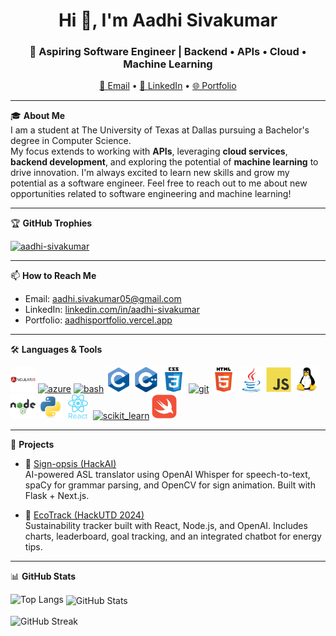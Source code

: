 <h1 align="center">Hi 👋, I'm Aadhi Sivakumar</h1>

<h3 align="center">🚀 Aspiring Software Engineer | Backend • APIs • Cloud • Machine Learning</h3>

<p align="center">
  <a href="mailto:aadhi.sivakumar05@gmail.com">📧 Email</a> •
  <a href="https://linkedin.com/in/aadhi-sivakumar" target="_blank">🔗 LinkedIn</a> •
  <a href="https://aadhisportfolio.vercel.app" target="_blank">🌐 Portfolio</a>
</p>

---

🎓 **About Me**  
I am a student at The University of Texas at Dallas pursuing a Bachelor's degree in Computer Science.  
My focus extends to working with **APIs**, leveraging **cloud services**, **backend development**, and exploring the potential of **machine learning** to drive innovation. I'm always excited to learn new skills and grow my potential as a software engineer. Feel free to reach out to me about new opportunities related to software engineering and machine learning!

---

🏆 **GitHub Trophies**

<p align="left">
  <a href="https://github.com/ryo-ma/github-profile-trophy">
    <img src="https://github-profile-trophy.vercel.app/?username=aadhi-sivakumar" alt="aadhi-sivakumar" />
  </a>
</p>

---

📫 **How to Reach Me**

- Email: [aadhi.sivakumar05@gmail.com](mailto:aadhi.sivakumar05@gmail.com)
- LinkedIn: [linkedin.com/in/aadhi-sivakumar](https://linkedin.com/in/aadhi-sivakumar)
- Portfolio: [aadhisportfolio.vercel.app](https://aadhisportfolio.vercel.app)

---

🛠️ **Languages & Tools**

<p align="left">
  <a href="https://angular.io" target="_blank"><img src="https://raw.githubusercontent.com/devicons/devicon/master/icons/angularjs/angularjs-original-wordmark.svg" alt="angularjs" width="40" height="40"/></a>
  <a href="https://azure.microsoft.com/en-in/" target="_blank"><img src="https://www.vectorlogo.zone/logos/microsoft_azure/microsoft_azure-icon.svg" alt="azure" width="40" height="40"/></a>
  <a href="https://www.gnu.org/software/bash/" target="_blank"><img src="https://www.vectorlogo.zone/logos/gnu_bash/gnu_bash-icon.svg" alt="bash" width="40" height="40"/></a>
  <a href="https://www.cprogramming.com/" target="_blank"><img src="https://raw.githubusercontent.com/devicons/devicon/master/icons/c/c-original.svg" alt="c" width="40" height="40"/></a>
  <a href="https://www.w3schools.com/cpp/" target="_blank"><img src="https://raw.githubusercontent.com/devicons/devicon/master/icons/cplusplus/cplusplus-original.svg" alt="cplusplus" width="40" height="40"/></a>
  <a href="https://www.w3schools.com/css/" target="_blank"><img src="https://raw.githubusercontent.com/devicons/devicon/master/icons/css3/css3-original-wordmark.svg" alt="css3" width="40" height="40"/></a>
  <a href="https://git-scm.com/" target="_blank"><img src="https://www.vectorlogo.zone/logos/git-scm/git-scm-icon.svg" alt="git" width="40" height="40"/></a>
  <a href="https://www.w3.org/html/" target="_blank"><img src="https://raw.githubusercontent.com/devicons/devicon/master/icons/html5/html5-original-wordmark.svg" alt="html5" width="40" height="40"/></a>
  <a href="https://www.java.com" target="_blank"><img src="https://raw.githubusercontent.com/devicons/devicon/master/icons/java/java-original.svg" alt="java" width="40" height="40"/></a>
  <a href="https://developer.mozilla.org/en-US/docs/Web/JavaScript" target="_blank"><img src="https://raw.githubusercontent.com/devicons/devicon/master/icons/javascript/javascript-original.svg" alt="javascript" width="40" height="40"/></a>
  <a href="https://www.linux.org/" target="_blank"><img src="https://raw.githubusercontent.com/devicons/devicon/master/icons/linux/linux-original.svg" alt="linux" width="40" height="40"/></a>
  <a href="https://nodejs.org" target="_blank"><img src="https://raw.githubusercontent.com/devicons/devicon/master/icons/nodejs/nodejs-original-wordmark.svg" alt="nodejs" width="40" height="40"/></a>
  <a href="https://www.python.org" target="_blank"><img src="https://raw.githubusercontent.com/devicons/devicon/master/icons/python/python-original.svg" alt="python" width="40" height="40"/></a>
  <a href="https://reactjs.org/" target="_blank"><img src="https://raw.githubusercontent.com/devicons/devicon/master/icons/react/react-original-wordmark.svg" alt="react" width="40" height="40"/></a>
  <a href="https://scikit-learn.org/" target="_blank"><img src="https://upload.wikimedia.org/wikipedia/commons/0/05/Scikit_learn_logo_small.svg" alt="scikit_learn" width="40" height="40"/></a>
  <a href="https://developer.apple.com/swift/" target="_blank"><img src="https://raw.githubusercontent.com/devicons/devicon/master/icons/swift/swift-original.svg" alt="swift" width="40" height="40"/></a>
</p>

---

📁 **Projects**

- 🔬 [Sign-opsis (HackAI)](https://github.com/aadhi-sivakumar/Sign-opsis-HackAI)  
  AI-powered ASL translator using OpenAI Whisper for speech-to-text, spaCy for grammar parsing, and OpenCV for sign animation. Built with Flask + Next.js.

- 🌱 [EcoTrack (HackUTD 2024)](https://github.com/aadhi-sivakumar/EcoTrack-HACKUTD-2024)  
  Sustainability tracker built with React, Node.js, and OpenAI. Includes charts, leaderboard, goal tracking, and an integrated chatbot for energy tips.

---

📊 **GitHub Stats**

<p>
  <img align="left" src="https://github-readme-stats.vercel.app/api/top-langs?username=aadhi-sivakumar&show_icons=true&locale=en&layout=compact" alt="Top Langs" />
</p>

<p>&nbsp;<img align="center" src="https://github-readme-stats.vercel.app/api?username=aadhi-sivakumar&show_icons=true&locale=en" alt="GitHub Stats" /></p>

<p><img align="center" src="https://github-readme-streak-stats.herokuapp.com/?user=aadhi-sivakumar&" alt="GitHub Streak" /></p>
